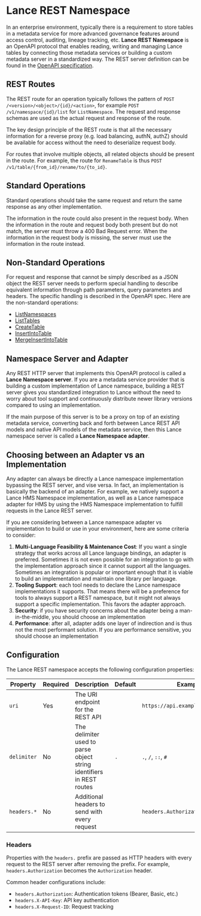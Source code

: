# Lance REST Namespace

In an enterprise environment, typically there is a requirement to store tables in a metadata service
for more advanced governance features around access control, auditing, lineage tracking, etc.
**Lance REST Namespace** is an OpenAPI protocol that enables reading, writing and managing Lance tables
by connecting those metadata services or building a custom metadata server in a standardized way.
The REST server definition can be found in the [OpenAPI specification](https://editor-next.swagger.io/?url=https://raw.githubusercontent.com/lancedb/lance-namespace/refs/heads/main/docs/src/spec/rest.yaml).

## REST Routes

The REST route for an operation typically follows the pattern of `POST /<version>/<object>/{id}/<action>`,
for example `POST /v1/namespace/{id}/list` for `ListNamespace`.
The request and response schemas are used as the actual request and response of the route. 

The key design principle of the REST route is that all the necessary information for a reverse proxy 
(e.g. load balancing, authN, authZ) should be available for access without the need to deserialize request body.

For routes that involve multiple objects, all related objects should be present in the route.
For example, the route for `RenameTable` is thus `POST /v1/table/{from_id}/rename/to/{to_id}`.

## Standard Operations

Standard operations should take the same request and return the same response as any other implementation.

The information in the route could also present in the request body.
When the information in the route and request body both present but do not match, the server must throw a 400 Bad Request error.
When the information in the request body is missing, the server must use the information in the route instead.

## Non-Standard Operations

For request and response that cannot be simply described as a JSON object 
the REST server needs to perform special handling to describe equivalent information through path parameters, 
query parameters and headers. The specific handling is described in the OpenAPI spec.
Here are the non-standard operations:

- [ListNamespaces](./list-namespaces)
- [ListTables](./list-tables)
- [CreateTable](./create-table)
- [InsertIntoTable](./insert-into-table)
- [MergeInsertIntoTable](./merge-insert-into-table)

## Namespace Server and Adapter

Any REST HTTP server that implements this OpenAPI protocol is called a **Lance Namespace server**.
If you are a metadata service provider that is building a custom implementation of Lance namespace,
building a REST server gives you standardized integration to Lance
without the need to worry about tool support and
continuously distribute newer library versions compared to using an implementation.

If the main purpose of this server is to be a proxy on top of an existing metadata service,
converting back and forth between Lance REST API models and native API models of the metadata service,
then this Lance namespace server is called a **Lance Namespace adapter**.

## Choosing between an Adapter vs an Implementation

Any adapter can always be directly a Lance namespace implementation bypassing the REST server,
and vise versa. In fact, an implementation is basically the backend of an adapter.
For example, we natively support a Lance HMS Namespace implementation,
as well as a Lance namespace adapter for HMS by using the HMS Namespace implementation to fulfill requests in the Lance REST server.

If you are considering between a Lance namespace adapter vs implementation to build or use in your environment,
here are some criteria to consider:

1. **Multi-Language Feasibility & Maintenance Cost**: If you want a single strategy that works across all Lance language bindings, an adapter is preferred.
   Sometimes it is not even possible for an integration to go with the implementation approach since it cannot support all the languages.
   Sometimes an integration is popular or important enough that it is viable to build an implementation and maintain one library per language.
2. **Tooling Support**: each tool needs to declare the Lance namespace implementations it supports.
   That means there will be a preference for tools to always support a REST namespace,
   but it might not always support a specific implementation. This favors the adapter approach.
3. **Security**: if you have security concerns about the adapter being a man-in-the-middle, you should choose an implementation
4. **Performance**: after all, adapter adds one layer of indirection and is thus not the most performant solution.
   If you are performance sensitive, you should choose an implementation

## Configuration

The Lance REST namespace accepts the following configuration properties:

| Property    | Required | Description                                                            | Default | Example                           |
|-------------|----------|------------------------------------------------------------------------|---------|-----------------------------------|
| `uri`       | Yes      | The URI endpoint for the REST API                                      |         | `https://api.example.com/lance`   |
| `delimiter` | No       | The delimiter used to parse object string identifiers in REST routes   | `.`     | `.`, `/`, `::`, `#`               |
| `headers.*` | No       | Additional headers to send with every request                          |         | `headers.Authorization=Bearer...` |

### Headers

Properties with the `headers.` prefix are passed as HTTP headers with every request to the REST server
after removing the prefix. For example, `headers.Authorization` becomes the `Authorization` header.

Common header configurations include:
- `headers.Authorization`: Authentication tokens (Bearer, Basic, etc.)
- `headers.X-API-Key`: API key authentication
- `headers.X-Request-ID`: Request tracking
